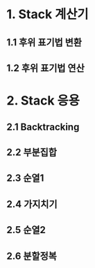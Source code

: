 # 1. Stack 계산기
## 1.1 후위 표기법 변환
## 1.2 후위 표기법 연산

# 2. Stack 응용
## 2.1 Backtracking
## 2.2 부분집합
## 2.3 순열1
## 2.4 가지치기
## 2.5 순열2
## 2.6 분할정복
